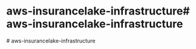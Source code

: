 # aws-insurancelake-infrastructure#   a w s - i n s u r a n c e l a k e - i n f r a s t r u c t u r e  
 #   a w s - i n s u r a n c e l a k e - i n f r a s t r u c t u r e  
 